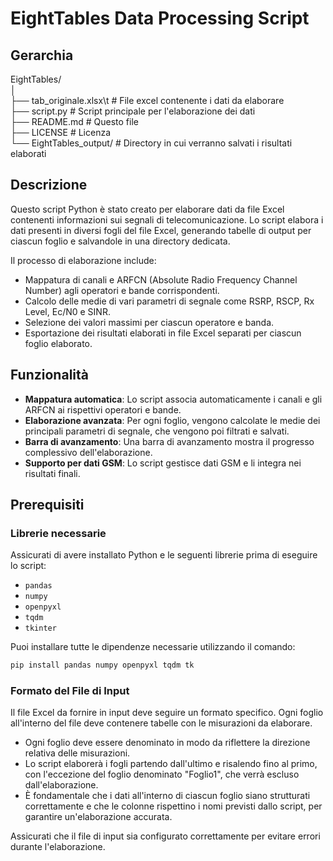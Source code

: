# EightTables Data Processing Script

## Gerarchia

EightTables/  
│  
├── tab_originale.xlsx\t     # File excel contenente i dati da elaborare  
├── script.py              # Script principale per l'elaborazione dei dati  
├── README.md              # Questo file  
├── LICENSE                # Licenza  
└── EightTables_output/    # Directory in cui verranno salvati i risultati elaborati  

## Descrizione

Questo script Python è stato creato per elaborare dati da file Excel contenenti informazioni sui segnali di telecomunicazione. Lo script elabora i dati presenti in diversi fogli del file Excel, generando tabelle di output per ciascun foglio e salvandole in una directory dedicata.

Il processo di elaborazione include:
- Mappatura di canali e ARFCN (Absolute Radio Frequency Channel Number) agli operatori e bande corrispondenti.
- Calcolo delle medie di vari parametri di segnale come RSRP, RSCP, Rx Level, Ec/N0 e SINR.
- Selezione dei valori massimi per ciascun operatore e banda.
- Esportazione dei risultati elaborati in file Excel separati per ciascun foglio elaborato.

## Funzionalità

- **Mappatura automatica**: Lo script associa automaticamente i canali e gli ARFCN ai rispettivi operatori e bande.
- **Elaborazione avanzata**: Per ogni foglio, vengono calcolate le medie dei principali parametri di segnale, che vengono poi filtrati e salvati.
- **Barra di avanzamento**: Una barra di avanzamento mostra il progresso complessivo dell'elaborazione.
- **Supporto per dati GSM**: Lo script gestisce dati GSM e li integra nei risultati finali.

## Prerequisiti

### Librerie necessarie

Assicurati di avere installato Python e le seguenti librerie prima di eseguire lo script:

- `pandas`
- `numpy`
- `openpyxl`
- `tqdm`
- `tkinter`

Puoi installare tutte le dipendenze necessarie utilizzando il comando:

```bash
pip install pandas numpy openpyxl tqdm tk
```

### Formato del File di Input

Il file Excel da fornire in input deve seguire un formato specifico. Ogni foglio all'interno del file deve contenere tabelle con le misurazioni da elaborare. 

- Ogni foglio deve essere denominato in modo da riflettere la direzione relativa delle misurazioni.
- Lo script elaborerà i fogli partendo dall'ultimo e risalendo fino al primo, con l'eccezione del foglio denominato "Foglio1", che verrà escluso dall'elaborazione.
- È fondamentale che i dati all'interno di ciascun foglio siano strutturati correttamente e che le colonne rispettino i nomi previsti dallo script, per garantire un'elaborazione accurata.

Assicurati che il file di input sia configurato correttamente per evitare errori durante l'elaborazione.
